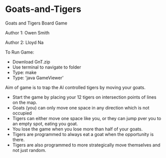 # Goats-and-Tigers
Goats and Tigers Board Game 

Author 1: Owen Smith

Author 2: Lloyd Na

To Run Game:
- Download GnT.zip
- Use terminal to navigate to folder
- Type: make
- Type: 'java GameViewer'

Aim of game is to trap the AI controlled tigers by moving your goats. 
- Start the game by placing your 12 tigers on intersection points of lines on the map.
- Goats (you) can only move one space in any direction which is not occupied
- Tigers can either move one space like you, or they can jump pver you to an empty spot, eating you goat.
- You lose the game when you lose more than half of your goats.
- Tigers are programmed to always eat a goat when the opportunity is there. 
- Tigers are also programmed to more strategically move themselves and not just random.
